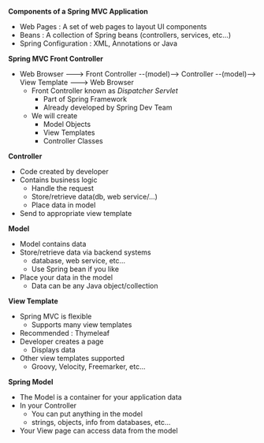 **Components of a Spring MVC Application**
- Web Pages : A set of web pages to layout UI components
- Beans : A collection of Spring beans (controllers, services, etc...)
- Spring Configuration : XML, Annotations or Java

**Spring MVC Front Controller**

- Web Browser ---> Front Controller --(model)--> Controller --(model)--> View Template ---> Web Browser 
  - Front Controller known as *Dispatcher Servlet*
    - Part of Spring Framework
    - Already developed by Spring Dev Team
  - We will create 
    - Model Objects
    - View Templates
    - Controller Classes

**Controller**
- Code created by developer
- Contains business logic
  - Handle the request
  - Store/retrieve data(db, web service/...)
  - Place data in model
- Send to appropriate view template

**Model**
- Model contains data
- Store/retrieve data via backend systems
  - database, web service, etc...
  - Use Spring bean if you like
- Place your data in the model
  - Data can be any Java object/collection

**View Template**
- Spring MVC is flexible
  - Supports many view templates
- Recommended : Thymeleaf
- Developer creates a page
  - Displays data
- Other view templates supported
  - Groovy, Velocity, Freemarker, etc...

**Spring Model**
- The Model is a container for your application data
- In your Controller
  - You can put anything in the model
  - strings, objects, info from databases, etc...
- Your View page can access data from the model